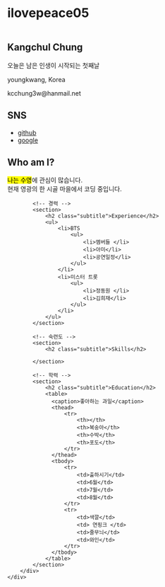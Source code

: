 # ilovepeace05
<!doctype html>
<html lang="ko">
<head>
	<title>온라인 프로필</title>
	<meta charset="utf-8">
  <link rel="stylesheet" href="css/style.css">
  <style>
    table {
      width:70%;  /* 표의 너비 */
      border:1px solid #222; /* 1픽셀짜리 표 테두리 */
      border-collapse: collapse; /* 중복되는 표와 셀의 테두리를 한 줄로 표시 */
    }
    thead {
      background:#eee;  /* 제목 행의 배경 색 */
    }
    th, td {
      border:1px solid #ccc; /* 1픽셀짜리 셀 테두리 */
      padding:5px;  /* 셀 테두리와 셀 내용 사이의 여백(패딩) */
      font-size:0.8em;  /* 셀의 글자 크기 */
    }
  </style>
</head>

<body>
    <div id="container">
        <!-- 사이드바 -->
        <aside>
            <div id="namecard">
                <img src="images/pf.jpg" alt="">
                <h1>Kangchul Chung</h1>    
                <p>오늘은 남은 인생이 시작되는 첫째날</p>
            </div>
            <div id="detail">
                <p>youngkwang, Korea</p>
                <p>kcchung3w@hanmail.net</p>                                 
            </div>
            <div id="sns">
                <h2>SNS</h2>
                <ul>                    
					<li>
						<a href="https://www.facebook.com/funnycom">github</a>
					</li>
					<li>
						<a href="https://www.google.com/search?q">google</a>
					</li>
				</ul> 
            </div>           
        </aside>
        <div id="main">
            <!-- 자기 소개 -->
            <section>
                <h2 class="subtitle">Who am I?</h2>
                <p><mark>나는 수영</mark>에 관심이 많습니다. <br>현재 영광의 한 시골 마을에서 코딩 중입니다.</p>
            </section>

            <!-- 경력 -->
            <section>
                <h2 class="subtitle">Experience</h2>
                <ul>
                    <li>BTS
                        <ul>
                            <li>멤버들 </li>
                            <li>아미</li>
                            <li>공연일정</li> 
                        </ul>
                    </li>
                    <li>미스터 트롯
                        <ul>
                            <li>정동원 </li>
                            <li>김희재</li>
                        </ul>                        
                    </li>
                </ul>             
            </section>

            <!-- 숙련도 -->
            <section>
                <h2 class="subtitle">Skills</h2>

            </section>

            <!-- 학력 -->
            <section>
                <h2 class="subtitle">Education</h2>
                <table>
                  <caption>좋아하는 과일</caption>
                  <thead>
                      <tr>
                          <th></th>
                          <th>복숭아</th>
                          <th>수박</th>
                          <th>포도</th>
                      </tr>
                  </thead>
                  <tbody>
                      <tr>
                          <td>출하시기</td>
                          <td>6월</td>
                          <td>7월</td>
                          <td>8월</td>
                      </tr>
                      <tr>
                          <td>색깔</td>
                          <td> 연핑크 </td>
                          <td>줄무늬</td>
                          <td>와인</td>
                      </tr>
                  </tbody>
                </table>
            </section>
        </div>        
    </div>
</body>
</html>
